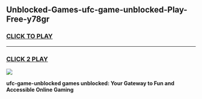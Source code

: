 
## Unblocked-Games-ufc-game-unblocked-Play-Free-y78gr
<h3>
<a href="https://premium76.site?title=ufc-game-unblocked&ref=10A">CLICK TO PLAY</a></h3>
<hr>

<h3>
<a href="https://premium76.site?title=ufc-game-unblocked&ref=10A">CLICK 2 PLAY</a>
  
</h3>

<a href="https://premium76.site?title=ufc-game-unblocked&ref=10A"><img src="https://clearcache.store/games.png"></a>


**ufc-game-unblocked games unblocked: Your Gateway to Fun and Accessible Online Gaming**

